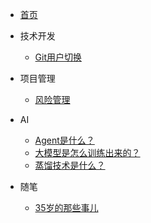 * [首页](/)

* 技术开发
  * [Git用户切换](docs/articles/tech/user-switch.md)

* 项目管理
  * [风险管理](docs/articles/management/risk-management.md) 

* AI
  * [Agent是什么？](docs/articles/ai/1-Agent.md)
  * [大模型是怎么训练出来的？](docs/articles/ai/2-LargeModel.md)
  * [蒸馏技术是什么？](docs/articles/ai/3-蒸馏技术.md)

* 随笔
  * [35岁的那些事儿](docs/articles/life/1-35.md)

